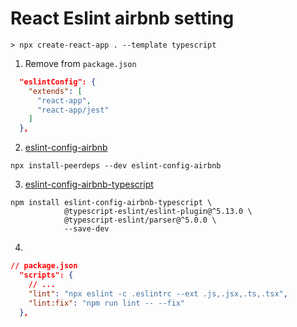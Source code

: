 # React Eslint airbnb setting

```shell
> npx create-react-app . --template typescript
```

1. Remove from `package.json`
```json
  "eslintConfig": {
    "extends": [
      "react-app",
      "react-app/jest"
    ]
  },
  ```

  2. [eslint-config-airbnb](https://www.npmjs.com/package/eslint-config-airbnb)
  ```shell
  npx install-peerdeps --dev eslint-config-airbnb
  ```

3. [eslint-config-airbnb-typescript](https://www.npmjs.com/package/eslint-config-airbnb-typescript)

```shell
npm install eslint-config-airbnb-typescript \
            @typescript-eslint/eslint-plugin@^5.13.0 \
            @typescript-eslint/parser@^5.0.0 \
            --save-dev
```

4.
```json
// package.json
  "scripts": {
    // ...
    "lint": "npx eslint -c .eslintrc --ext .js,.jsx,.ts,.tsx",
    "lint:fix": "npm run lint -- --fix"
  },
```
